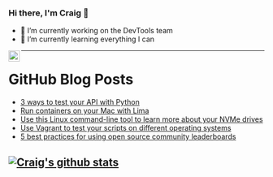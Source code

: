 ### Hi there, I'm Craig 👋

<!--
**CraigTeelFugro/CraigTeelFugro** is a ✨ _special_ ✨ repository because its `README.md` (this file) appears on your GitHub profile.

Here are some ideas to get you started:
-->

- 🔭 I’m currently working on the DevTools team
- 🌱 I’m currently learning everything I can

[<img align="left" alt="Craig Teel | LinkedIn" width="22px" src="https://cdn.jsdelivr.net/npm/simple-icons@v3/icons/linkedin.svg" />][linkedin]

---

# GitHub Blog Posts

<!-- BLOG-POST-LIST:START -->
- [3 ways to test your API with Python](https://opensource.com/article/21/9/unit-test-python)
- [Run containers on your Mac with Lima](https://opensource.com/article/21/9/run-containers-mac-lima)
- [Use this Linux command-line tool to learn more about your NVMe drives](https://opensource.com/article/21/9/nvme-cli)
- [Use Vagrant to test your scripts on different operating systems](https://opensource.com/article/21/9/test-vagrant)
- [5 best practices for using open source community leaderboards](https://opensource.com/article/21/9/community-leaderboard)
<!-- BLOG-POST-LIST:END -->

## [![Craig's github stats](https://github-readme-stats.vercel.app/api?username=craigteelfugro)](https://github.com/anuraghazra/github-readme-stats)


[linkedin]: https://linkedin.com/in/craig-teel-b8786771

